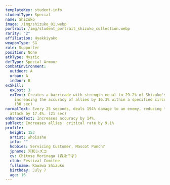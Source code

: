 ```yaml
---
templateKey: student-info
studentType: Special
name: Shizuko
image: /img/shizuko_01.webp
portrait: /img/student_portrait_shizuko_collection.webp
rarity: "2"
affiliation: Hyakkiyako
weaponType: SG
role: Supporter
position: None
atkType: Mystic
defType: Special Armour
combatEnvironment:
  outdoor: A
  urban: A
  indoor: B
exSkill:
  exCost: 3
  exText: Creates a barricade with strength equal to 29.2% of Shizuko's HP while
    increasing the accuracy of allies by 16.3% within a specified circular area.
    (30 sec)
normalText: Every 25 seconds, deals 194% damage to an enemy, reducing their
  attack by 17.4%. (21 sec)
enhancedText: Increases accuracy by 14%.
subText: Increases allies' critical rate by 9.1%
profile:
  height: 153
  artist: whoisshe
  info: ""
  hobbies: Servicing Customer, Mascot Punch?
  jpname: 河和シズコ
  cv: Chitose Morinaga (森永千才)
  club: Festival Comitee
  fullname: Kawawa Shizuko
  birthday: July 7
  age: 16
---
```

